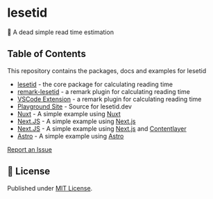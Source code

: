 # lesetid

📖 A dead simple read time estimation

## Table of Contents

This repository contains the packages, docs and examples for lesetid

- [lesetid](https://github.com/luxass/lesetid/tree/main/packages/lesetid) - the
  core package for calculating reading time
- [remark-lesetid](https://github.com/luxass/lesetid/tree/main/packages/remark-lesetid) - a
  remark plugin for calculating reading time
- [VSCode Extension](https://github.com/luxass/lesetid/tree/main/packages/vscode) - a
  remark plugin for calculating reading time
- [Playground Site](https://github.com/luxass/lesetid/tree/main/www) - Source
  for lesetid.dev
- [Nuxt](https://github.com/luxass/lesetid/tree/main/examples/with-nuxt) -
  A simple example using [Nuxt](https://nuxt.com)
- [Next.JS](https://github.com/luxass/lesetid/tree/main/examples/with-next) -
  A simple example using [Next.js](https://nextjs.org)
- [Next.JS](https://github.com/luxass/lesetid/tree/main/examples/with-next-contentlayer) -
  A simple example using [Next.js](https://nextjs.org) and [Contentlayer](https://contentlayer.dev)
- [Astro](https://github.com/luxass/lesetid/tree/main/examples/with-astro) -
  A simple example using [Astro](https://astro.build)

[Report an Issue](https://github.com/luxass/lesetid/issues/new)

## 📄 License

Published under [MIT License](./LICENSE).
